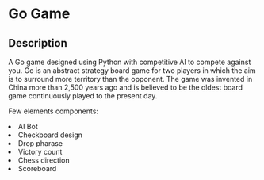 # Go Game

## Description
<p> A Go game designed using Python with competitive AI to compete against you. Go is an abstract strategy board game for two players in which the aim is to surround more territory than the opponent. The game was invented in China more than 2,500 years ago and is believed to be the oldest board game continuously played to the present day.</p>
<p>Few elements components: </p>
<li>AI Bot</li>
<li>Checkboard design</li>
<li>Drop pharase</li>
<li>Victory count</li>
<li>Chess direction</li>
<li>Scoreboard</li>
